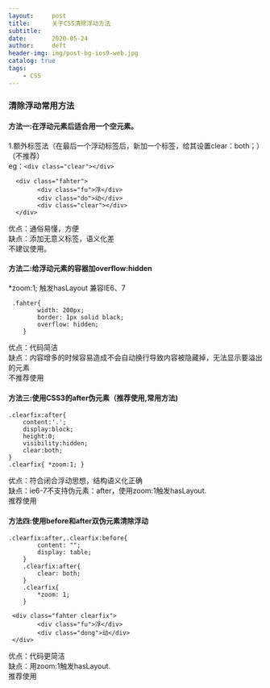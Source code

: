 ```yaml
---
layout:     post
title:      关于CSS清除浮动方法
subtitle:  
date:       2020-05-24
author:     deft
header-img: img/post-bg-ios9-web.jpg
catalog: true
tags:
    - CSS
---
```

### 清除浮动常用方法  

#### 方法一:在浮动元素后适合用一个空元素。  
1.额外标签法（在最后一个浮动标签后，新加一个标签，给其设置clear：both；）（不推荐）  
eg：`<div class="clear"></div>`  

      <div class="fahter">
            <div class="fu">浮</div>
            <div class="do">动</div>
            <div class="clear"></div>
      </div>

    
优点：通俗易懂，方便  
缺点：添加无意义标签，语义化差  
不建议使用。  

#### 方法二:给浮动元素的容器加overflow:hidden  
*zoom:1;  触发hasLayout 兼容IE6、7  

     .fahter{
            width: 200px;
            border: 1px solid black;
            overflow: hidden;
        }

优点：代码简洁  
缺点：内容增多的时候容易造成不会自动换行导致内容被隐藏掉，无法显示要溢出的元素  
不推荐使用  


#### 方法三:使用CSS3的after伪元素（推荐使用,常用方法)  



    .clearfix:after{
    	content:'.';
    	display:block;
    	height:0;
    	visibility:hidden;
    	clear:both;
    }
    .clearfix{ *zoom:1; }

优点：符合闭合浮动思想，结构语义化正确  
缺点：ie6-7不支持伪元素：after，使用zoom:1触发hasLayout.  
推荐使用  


#### 方法四:使用before和after双伪元素清除浮动  



    .clearfix:after,.clearfix:before{
            content: "";
            display: table;
        }
        .clearfix:after{
            clear: both;
        }
        .clearfix{
            *zoom: 1;
        }
     
     <div class="fahter clearfix">
            <div class="fu">浮</div>
            <div class="dong">动</div>
     </div>
    
优点：代码更简洁  
缺点：用zoom:1触发hasLayout.  
推荐使用